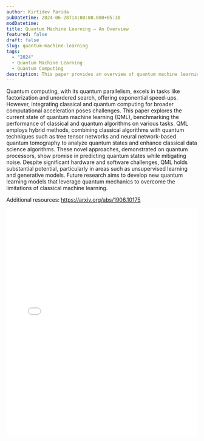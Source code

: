 ```yaml
---
author: Kirtidev Parida
pubDatetime: 2024-06-28T14:00:00.000+05:30
modDatetime:
title: Quantum Machine Learning — An Overview
featured: false
draft: false
slug: quantum-machine-learning
tags:
  - "2024"
  - Quantum Machine Learning
  - Quantum Computing
description: This paper provides an overview of quantum machine learning (QML) and its potential for computational acceleration. It discusses the current state of QML, benchmarking the performance of classical and quantum algorithms on various tasks. The paper highlights the use of hybrid methods and novel approaches in QML, demonstrating their promise in predicting quantum states and enhancing classical data science algorithms.
---
```


Quantum computing, with its quantum parallelism, excels in tasks like factorization and unordered search, offering exponential speed-ups. However, integrating classical and quantum computing for broader computational acceleration poses challenges. This paper explores the current state of quantum machine learning (QML), benchmarking the performance of classical and quantum algorithms on various tasks. QML employs hybrid methods, combining classical algorithms with quantum techniques such as tree tensor networks and neural network-based quantum tomography to analyze quantum states and enhance classical data science algorithms. These novel approaches, demonstrated on quantum processors, show promise in predicting quantum states while mitigating noise. Despite significant hardware and software challenges, QML holds substantial potential, particularly in areas such as unsupervised learning and generative models. Future research aims to develop new quantum learning models that leverage quantum mechanics to overcome the limitations of classical machine learning.

Additional resources:
https://arxiv.org/abs/1906.10175

<embed src="/assets/slides/2024-06-28--Kirtidev--quantum-machine-learning.pdf" type="application/pdf" width="100%" height="600px">
